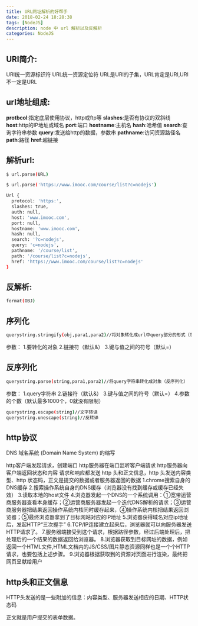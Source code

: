 ```yaml
---
title: URL网址解析的好帮手
date: 2018-02-24 18:28:38
tags: [NodeJS]
description: node 中 url 解析以及反解析
categories: NodeJS
---
```

## URI简介:
URI统一资源标识符
URL统一资源定位符
URL是URI的子集，URL肯定是URI,URI不一定是URL

## url地址组成:
**protbcol**:指定底层使用协议，http或ftp等
**slashes**:是否有协议的双斜线
**host**:http的IP地址或域名
**port**:端口
**hostname**:主机名
**hash**:哈希值
**search**:查询字符串参数
**query**:发送给http的数据，参数串
**pathname**:访问资源路径名
**path**:路径
**href**:超链接

## 解析url:

````bash
$ url.parse(URL)

$ url.parse('https://www.imooc.com/course/list?c=nodejs')

Url {
  protocol: 'https:',
  slashes: true,
  auth: null,
  host: 'www.imooc.com',
  port: null,
  hostname: 'www.imooc.com',
  hash: null,
  search: '?c=nodejs',
  query: 'c=nodejs',
  pathname: '/course/list',
  path: '/course/list?c=nodejs',
  href: 'https://www.imooc.com/course/list?c=nodejs'
}
````

## 反解析:

````bash
format(OBJ)
````

## 序列化
````bash
querystring.stringify(obj,para1,para2)//将对象转化成url中query部分的形式（序列化）
````
参数：
    1.要转化的对象
    2.链接符（默认&）
    3.键与值之间的符号（默认=）

## 反序列化
````bash
querystring.parse(string,para1,para2)//将query字符串转化成对象（反序列化）
````
参数：
    1.query字符串
    2.链接符（默认&）
    3.键与值之间的符号（默认=）
    4.参数的个数（默认最多1000个，0就没有限制）
````bash
querystring.escape(string)//文字转译
querystring.unescape(string)//反转译
````

## http协议

DNS 域名系统 (Domain Name System) 的缩写

http客户端发起请求，创建端口
http服务器在端口监听客户端请求
http服务器向客户端返回状态和内容
请求和响应都发送 http 头和正文信息，http 头发送内容类型、http 状态码，正文是提交的数据或者服务器返回的数据
1.chrome搜索自身的DNS缓存
2.搜索操作系统自身的DNS缓存（浏览器没有找到缓存或缓存已经失效）
3.读取本地的host文件
4.浏览器发起一个DNS的一个系统调用：①宽带运营商服务器查看本身缓存；②运营商服务器发起一个迭代DNS解析的请求；③运营商服务器把结果返回操作系统内核同时缓存起来，④操作系统内核把结果返回浏览器；⑤最终浏览器拿到了目标网站对应的IP地址
5.浏览器获得域名对应ip地址后，发起HTTP“三次握手”
6.TCP/IP连接建立起来后，浏览器就可以向服务器发送HTTP请求了。
7.服务器端接受到这个请求，根据路径参数，经过后端处理后，把处理后的一个结果的数据返回给浏览器。
8.浏览器获取到目标网址的数据，例如返回一个HTML文件,HTML文档内的JS/CSS/图片静态资源同样也是一个个HTTP请求，也要包括上述步骤。
9.浏览器根据获取到的资源对页面进行渲染，最终把网页呈献给用户

## http头和正文信息

HTTP头发送的是一些附加的信息：内容类型、服务器发送相应的日期、HTTP状态码

正文就是用户提交的表单数据。
